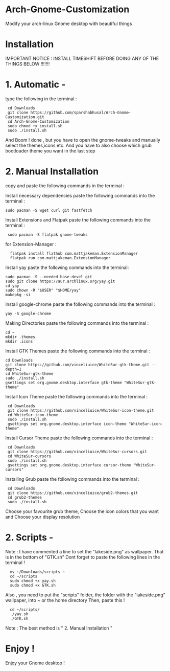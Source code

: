 # Arch-Gnome-Customization
Modify your arch-linux Gnome desktop with beautiful things

# Installation

IMPORTANT NOTICE : INSTALL TIMESHIFT BEFORE DOING ANY OF THE THINGS BELOW !!!!!!!



# 1. Automatic -
   type the following in the terminal :

     cd Downloads
     git clone https://github.com/sparshabhusal/Arch-Gnome-Customization.git
     cd Arch-Gnome-Customization
     sudo chmod +x install.sh
     sudo ./install.sh

And Boom ! done , but you have to open the gnome-tweaks and manually select the themes,icons etc.
And you have to also choose which grub bootloader theme you want in the last step

# 2. Manual Installation
   copy and paste the following commands in the terminal :
   
 Install necessary dependencies
paste the following commands into the terminal :

    sudo pacman -S wget curl git fastfetch 

 Install Extensions and Flatpak
paste the following commands into the terminal :

     sudo pacman -S flatpak gnome-tweaks

for Extension-Manager :

      flatpak install flathub com.mattjakeman.ExtensionManager
      flatpak run com.mattjakeman.ExtensionManager

 Install yay 
paste the following commands into the terminal:

    sudo pacman -S --needed base-devel git
    sudo git clone https://aur.archlinux.org/yay.git
    cd yay
    sudo chown -R "$USER" "$HOME/yay"
    makepkg -si

 Install google-chrome
paste the following commands into the terminal :

    yay -S google-chrome

 Making Directories
paste the following commands into the terminal :

    cd ~
    mkdir .themes
    mkdir .icons

 Install GTK Themes
paste the following commands into the terminal :

    cd Downloads
    git clone https://github.com/vinceliuice/WhiteSur-gtk-theme.git --depth=1
    cd WhiteSur-gtk-theme
    sudo ./install.sh
    gsettings set org.gnome.desktop.interface gtk-theme "WhiteSur-gtk-theme"

 Install Icon Theme
paste the following commands into the terminal :

     cd Downloads
     git clone https://github.com/vinceliuice/WhiteSur-icon-theme.git
     cd WhiteSur-icon-theme
     sudo ./install.sh
     gsettings set org.gnome.desktop.interface icon-theme "WhiteSur-icon-theme"

 Install Cursor Theme
paste the following commands into the terminal :

     cd Downloads
     git clone https://github.com/vinceliuice/WhiteSur-cursors.git
     cd WhiteSur-cursors
     sudo ./install.sh
     gsettings set org.gnome.desktop.interface cursor-theme "WhiteSur-cursors"

 Installing Grub
paste the following commands into the terminal :

     cd Downloads
     git clone https://github.com/vinceliuice/grub2-themes.git
     cd grub2-themes
     sudo ./install.sh

Choose your favourite grub theme,
Choose the icon colors that you want and
Choose your display resolution

# 2. Scripts -
Note : I have commented a line to set the "lakeside.png" as wallpaper. That is in the bottom of "GTK.sh"
       Dont forget to paste the following lines in the terminal !

      mv ~/Downloads/scripts ~
      cd ~/scripts
      sudo chmod +x yay.sh
      sudo chmod +x GTK.sh

Also , you need to put the "scripts" folder, the folder with the "lakeside.png" wallpaper, into ~ or the home directory
Then, paste this !

      cd ~/scripts/
      ./yay.sh
      ./GTK.sh


Note : The best method is " 2. Manual Installation "

# Enjoy !
Enjoy your Gnome desktop !

      
